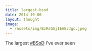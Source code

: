 ```yaml
---
title: largest-bsod
date: 2014-10-06
layout: thought
image:
  - /assets/img/BzRsGSjIEAE3Jgc.jpeg
---
```

The largest [#BSoD](https://x.com/hashtag/BSoD?src=hashtag_click) I've ever seen